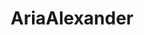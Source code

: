 ---
title: AriaAlexander
crosslinks:
- deepthroat
- orgasmcontrol
- porninfifteenseconds
- wetpussysxxx
---
